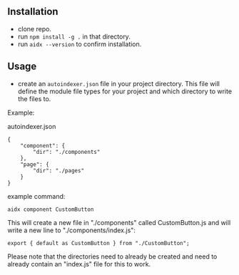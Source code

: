 ## Installation
- clone repo.
- run `npm install -g .` in that directory.
- run `aidx --version` to confirm installation.

## Usage
- create an `autoindexer.json` file in your project directory. This file will define the module file types for your project and which directory to write the files to.

Example:

autoindexer.json
```
{
    "component": {
        "dir": "./components"
    },
    "page": {
        "dir": "./pages"
    }
}
```

example command:
```
aidx component CustomButton
```

This will create a new file in "./components" called CustomButton.js and will write a new line to "./components/index.js": 
```
export { default as CustomButton } from "./CustomButton";
```

Please note that the directories need to already be created and need to already contain an "index.js" file for this to work.